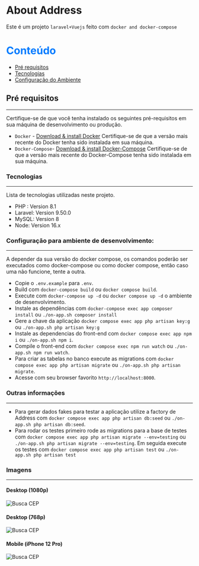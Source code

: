 # About Address

Este é um projeto `laravel+Vuejs` feito com `docker and docker-compose`

# <span style="color:#007bff"> Conteúdo </span>

-   [Pré requisitos](#Pré-requisitos)
-   [Tecnologias](#Tecnologias)
-   [Configuração do Ambiente](#Configuração-do-Ambiente)

## Pré requisitos
---

Certifique-se de que você tenha instalado os seguintes pré-requisitos em sua máquina de desenvolvimento ou produção.

-   `Docker` - [Download & install Docker](https://docs.docker.com/get-docker/) Certifique-se de que a versão mais recente do Docker tenha sido instalada em sua máquina.
-   `Docker-Compose`- [Download & install Docker-Compose](https://docs.docker.com/compose/install/) Certifique-se de que a versão mais recente do Docker-Compose tenha sido instalada em sua máquina.

### Tecnologias
---

Lista de tecnologias utilizadas neste projeto.

-   PHP : Version 8.1
-   Laravel: Version 9.50.0
-   MySQL: Version 8
-   Node: Version 16.x

### Configuração para ambiente de desenvolvimento:
---

A depender da sua versão do docker compose, os comandos poderão ser executados como docker-compose ou como docker compose, então caso uma não funcione, tente a outra.

-   Copie o `.env.example` para `.env`.
-   Build com `docker-compose build` ou `docker compose build`.
-   Execute com  `docker-compose up -d` ou `docker compose up -d` o ambiente de desenvolvimento.
-   Instale as dependências com `docker-compose exec app composer install` ou `./on-app.sh composer install`
-   Gere a chave da aplicação `docker compose exec app php artisan key:g` ou `./on-app.sh php artisan key:g`
-   Instale as dependencias do front-end com `docker compose exec app npm i` ou `./on-app.sh npm i`.
-   Compile o front-end com `docker compose exec npm run watch` ou `./on-app.sh npm run watch`.
-   Para criar as tabelas no banco execute as migrations com `docker compose exec app php artisan migrate` ou `./on-app.sh php artisan migrate`.
-   Acesse com seu browser favorito `http://localhost:8000`.

### Outras informações
---

-   Para gerar dados fakes para testar a aplicação utilize a factory de Address com `docker compose exec app php artisan db:seed` ou `./on-app.sh php artisan db:seed`.
-   Para rodar os testes primeiro rode as migrations para a base de testes com `docker compose exec app php artisan migrate --env=testing` ou `./on-app.sh php artisan migrate --env=testing`. Em seguida execute os testes com `docker compose exec app php artisan test` ou `./on-app.sh php artisan test`

### Imagens
---

#### Desktop (1080p)
![Busca CEP](https://imgur.com/0YoAk5G)
#### Desktop (768p)
![Busca CEP](https://imgur.com/kbWnT6n)
#### Mobile (iPhone 12 Pro)
![Busca CEP](https://imgur.com/62ffCIP)

